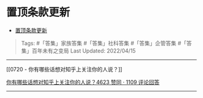 # 置顶条款更新

- [置顶条款更新](https://zhuanlan.zhihu.com/p/496314046)

>Tags: #「答集」家族答集 #「答集」社科答集 #「答集」企管答集 #「答集」百年未有之变局 
>Last Updated: 2022/04/15

---
[[0720 - 你有哪些话想对知乎上关注你的人说？]]

[你有哪些话想对知乎上关注你的人说？4623 赞同 · 1109 评论回答](https://www.zhihu.com/question/264373660/answer/1710187984)

---